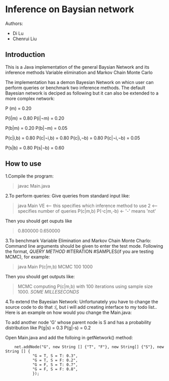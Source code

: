 Inference on Baysian network
============================

Authors:
 * Di Lu
 * Chenrui Liu
 
Introduction
------------

This is a Java implementation of the general Baysian Network and its inference methods Variable elimination and Markov Chain Monte Carlo

The implementation has a demon Bayesian Network on whicn user can perform queries or benchmark two inference methods. The default Bayesian network is deciped as following but it can also be extended to a more complex network:
  
  P (m) = 0.20

  P(i|m) = 0.80 
  P(i|¬m) = 0.20
 
  P(b|m) = 0.20
  P(b|¬m) = 0.05
 
  P(c|i,b) = 0.80 
  P(c|¬i,b) = 0.80 
  P(c|i,¬b) = 0.80
  P(c|¬i,¬b) = 0.05

  P(s|b) = 0.80 
  P(s|¬b) = 0.60


How to use
----------

1.Compile the program:
> javac Main.java


2.To perform queries:
Give queries from standard input like:
> java Main
> VE  <-- this specifies which inference method to use
> 2   <-- specifies number of queries
> P(c|m,b)
> P(-c|m,-b)  <- '-' means 'not'

Then you should get ouputs like
> 0.800000
> 0.650000


3.To benchmark Variable Elimination and Markov Chain Monte Charlo:
Command line arguments should be given to enter the test mode. Following the format, _QUERY_ _METHOD_ #ITERATION #SAMPLES(if you are testing MCMC), for example:
> java Main P(c|m,b) MCMC 100 1000

Then you should get outputs like:
> MCMC computing P(c|m,b) with 100 iterations using sample size 1000.
> _SOME MILLESECONDS_


4.To extend the Bayesian Network:
Unfortunately you have to change the source code to do that :(, but i will add creating interface to my todo list.. 
Here is an example on how would you change the Main.java:

To add another node 'G' whose parent node is S and has a probability distribution like
 P(g|s) = 0.3
 P(g|-s) = 0.2

Open Main.java and add the folloing in getNetwork() method:

		net.addNode("G", new String [] {"T", "F"}, new String[] {"S"}, new String [] {
				"G = T, S = T: 0.3",
				"G = T, S = F: 0.2",
				"G = F, S = T: 0.7",
				"G = F, S = F: 0.8",
				});